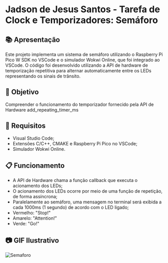 # Jadson de Jesus Santos - Tarefa de Clock e Temporizadores: Semáforo

## 📚 Apresentação

Este projeto implementa um sistema de semáforo utilizando o Raspberry Pi Pico W SDK no VSCode e o simulador Wokwi Online, que foi integrado ao VSCode. 
O código foi desenvolvido utilizando a API de hardware de temporização repetitiva para alternar automaticamente entre os LEDs representando os sinais de trânsito.

## 🎯 Objetivo

Compreender o funcionamento do temporizador fornecido pela API de Hardware add_repeating_timer_ms

## 📑 Requisitos

- Visual Studio Code;
- Extensões C/C++, CMAKE e Raspberry Pi Pico no VSCode;
- Simulador Wokwi Online.

## 📋 Funcionamento

- A API de Hardware chama a função callback que executa o acionamento dos LEDs;
- O acionamento dos LEDs ocorre por meio de uma função de repetição, de forma assíncrona;
- Paralelamente ao semáforo, uma mensagem no terminal será exibida a cada 1000ms (1 segundo) de acordo com o LED ligado;
- Vermelho: "Stop!"
- Amarelo: "Attention!"
- Verde: "Go!"

## 📷 GIF Ilustrativo
![Semaforo](https://github.com/user-attachments/assets/a78f953b-fc23-4022-83ec-1eb036c00915)

